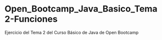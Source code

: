 # Open_Bootcamp_Java_Basico_Tema2-Funciones
Ejercicio del Tema 2 del Curso Básico de Java de Open Bootcamp
